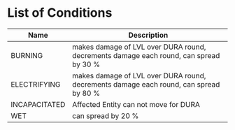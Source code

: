 

# List of Conditions



| Name | Description | 
|  --  |  --  | 
| BURNING | makes damage of LVL over DURA round, decrements damage each round, can spread by 30 % | 
| ELECTRIFYING | makes damage of LVL over DURA round, decrements damage each round, can spread by 80 % | 
| INCAPACITATED | Affected Entity can not move for DURA | 
| WET | can spread by 20 % | 

